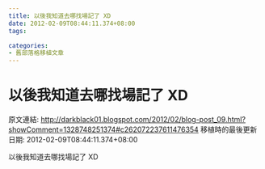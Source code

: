 ```yaml
---
title: 以後我知道去哪找場記了 XD
date: 2012-02-09T08:44:11.374+08:00
tags: 

categories:
- 舊部落格移植文章
---
```


# 以後我知道去哪找場記了 XD

原文連結: http://darkblack01.blogspot.com/2012/02/blog-post_09.html?showComment=1328748251374#c262072237611476354
移植時的最後更新日期: 2012-02-09T08:44:11.374+08:00

以後我知道去哪找場記了 XD
